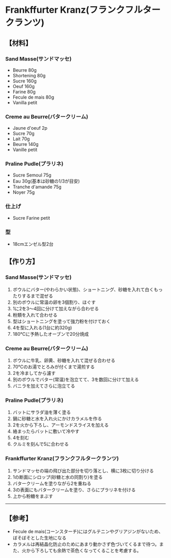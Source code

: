 # Frankffurter Kranz(フランクフルタークランツ)

## 【材料】
### Sand Masse(サンドマッセ)
- Beurre            80g
- Shortening        80g
- Sucre             160g
- Oeuf              160g
- Farine            80g
- Fecule de mais    80g
- Vanilla           petit
### Creme au Beurre(バタークリーム)
- Jaune d'oeuf      2p
- Sucre             70g
- Lait              70g
- Beurre            140g
- Vanille           petit
### Praline Pudle(プラリネ)
- Sucre Semoul      75g
- Eau               30g(基本は砂糖の1/3が目安)
- Tranche d'amande  75g
- Noyer             75g
### 仕上げ
- Sucre Farine      petit
  
 ### 型
- 18cmエンゼル型2台

## 【作り方】
### Sand Masse(サンドマッセ)
1. ボウルにバター(やわらかい状態)、ショートニング、砂糖を入れて白くもったりするまで混ぜる
2. 別のボウルに常温の卵を3個割り、ほぐす
3. 1に2を3～4回に分けて加えながら合わせる
4. 粉類を入れて合わせる
5. 型はショートニングを塗って強力粉を付けておく
6. 4を型に入れる(1台に約320g)
7. 180℃に予熱したオーブンで20分焼成
### Creme au Beurre(バタークリーム)
1. ボウルに牛乳、卵黄、砂糖を入れて混ぜる合わせる
2. 70℃のお湯でとろみが付くまで湯煎する
3. 2を冷ましてから濾す
4. 別のボウルでバター(常温)を泡立てて、3を数回に分けて加える
5. バニラを加えてさらに泡立てる
### Praline Pudle(プラリネ)
1. バットにサラダ油を薄く塗る
2. 鍋に砂糖と水を入れ火にかけカラメルを作る
3. 2を火から下ろし、アーモンドスライスを加える
4. 絡まったらバットに敷いて冷やす
5. 4を刻む
6. クルミを刻んで5に合わせる
### Frankffurter Kranz(フランクフルタークランツ)
1. サンドマッセの端の飛び出た部分を切り落とし、横に3枚に切り分ける
2. 1の断面にシロップ(砂糖と水の同割り)を塗る
3. バタークリームを塗りながら2を重ねる
4. 3の表面にもバタークリームを塗り、さらにプラリネを付ける
5. 上から粉糖をまぶす

---

## 【参考】
- Fecule de mais(コーンスターチ)にはグルテニンやグリアジンがないため、ぼそぼそとした生地になる
- カラメルは再結晶化防止のためにあまり動かさず色づいてくるまで待つ。また、火から下ろしても余熱で茶色くなってくることを考慮する。